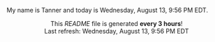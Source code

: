 My name is Tanner and today is Wednesday, August 13, 9:56 PM EDT.

<p align="center">This <i>README</i> file is generated <b>every 3 hours</b>!</br>Last refresh: Wednesday, August 13, 9:56 PM EDT<br /></p>
